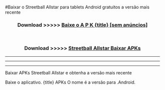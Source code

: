 #Baixar o Streetball Allstar   para tablets Android gratuitos a versão mais recente


<div align="center">
<h3>Download >>>>> <a href="https://pt-web.web.app/?pt= {title}">Baixe o A P K {title} [sem anúncios]</a></h3><br>

<h3>Download >>>>> <a href="https://pt-web.web.app/?pt= {title}">Streetball Allstar  Baixar APKs</a></h3>
</div>

----------------------------------------------------------

----------------------------------------------------------

----------------------------------------------------------

Baixar APKs Streetball Allstar  e obtenha a versão mais recente

Baixe o aplicativo. {title} APKs O nome é a versão para .Android.


